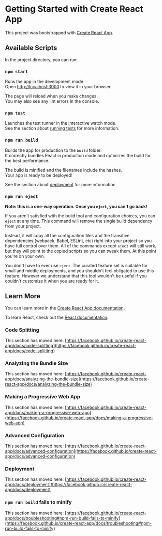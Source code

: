 # Getting Started with Create React App

This project was bootstrapped with [Create React App](https://github.com/facebook/create-react-app).

## Available Scripts

In the project directory, you can run:

### `npm start`

Runs the app in the development mode.\
Open [http://localhost:3000](http://localhost:3000) to view it in your browser.

The page will reload when you make changes.\
You may also see any lint errors in the console.

### `npm test`

Launches the test runner in the interactive watch mode.\
See the section about [running tests](https://facebook.github.io/create-react-app/docs/running-tests) for more information.

### `npm run build`

Builds the app for production to the `build` folder.\
It correctly bundles React in production mode and optimizes the build for the best performance.

The build is minified and the filenames include the hashes.\
Your app is ready to be deployed!

See the section about [deployment](https://facebook.github.io/create-react-app/docs/deployment) for more information.

### `npm run eject`

**Note: this is a one-way operation. Once you `eject`, you can't go back!**

If you aren't satisfied with the build tool and configuration choices, you can `eject` at any time. This command will remove the single build dependency from your project.

Instead, it will copy all the configuration files and the transitive dependencies (webpack, Babel, ESLint, etc) right into your project so you have full control over them. All of the commands except `eject` will still work, but they will point to the copied scripts so you can tweak them. At this point you're on your own.

You don't have to ever use `eject`. The curated feature set is suitable for small and middle deployments, and you shouldn't feel obligated to use this feature. However we understand that this tool wouldn't be useful if you couldn't customize it when you are ready for it.

## Learn More

You can learn more in the [Create React App documentation](https://facebook.github.io/create-react-app/docs/getting-started).

To learn React, check out the [React documentation](https://reactjs.org/).

### Code Splitting

This section has moved here: [https://facebook.github.io/create-react-app/docs/code-splitting](https://facebook.github.io/create-react-app/docs/code-splitting)

### Analyzing the Bundle Size

This section has moved here: [https://facebook.github.io/create-react-app/docs/analyzing-the-bundle-size](https://facebook.github.io/create-react-app/docs/analyzing-the-bundle-size)

### Making a Progressive Web App

This section has moved here: [https://facebook.github.io/create-react-app/docs/making-a-progressive-web-app](https://facebook.github.io/create-react-app/docs/making-a-progressive-web-app)

### Advanced Configuration

This section has moved here: [https://facebook.github.io/create-react-app/docs/advanced-configuration](https://facebook.github.io/create-react-app/docs/advanced-configuration)

### Deployment

This section has moved here: [https://facebook.github.io/create-react-app/docs/deployment](https://facebook.github.io/create-react-app/docs/deployment)

### `npm run build` fails to minify

This section has moved here: [https://facebook.github.io/create-react-app/docs/troubleshooting#npm-run-build-fails-to-minify](https://facebook.github.io/create-react-app/docs/troubleshooting#npm-run-build-fails-to-minify)


<!-- 


{/* <div className="table-responsive min-h-500px">
          {showList.loading ? (
            <div className="text-center p-4">
              <Loader />
            </div>
          ) : shows?.length ? (
            <>
              <table className="table mb-0 text-nowrap text-wrap-table">
                <thead className="table-light">
                  <tr>
                    <th scope="col" className="border-0"> App </th>
                    <th scope="col" className="border-0"> Clicks </th>
                    <th scope="col" className="border-0"> Requests </th>
                    <th scope="col" className="border-0"> Responses </th>
                    <th scope="col" className="border-0"> Revenue </th>
                    <th scope="col" className="border-0"> Fill rate </th>
                    <th scope="col" className="border-0"> CTR </th>
                    <th scope="col" className="border-0" />
                  </tr>
                </thead>
                <tbody>
                  {shows.map((el, i) => {
                    return (
                      <tr key={`show-${i + 1}`}>
                        <td className="align-middle border-top-0"> {el.show.name} </td>
                        <td className="align-middle border-top-0"> {el.show.language} </td>
                        <td className="align-middle border-top-0">
                          <div><b>Time : </b>{el.show.schedule.time}</div>
                          <div><b>Days : </b>{el.show.schedule.days.join(", ")}</div>
                        </td>
                        <td className="align-middle border-top-0"> {el.show.genres.join(", ")} </td>
                        <td className="align-middle border-top-0"> {moment(el.show.premiered).format("DD MMM YYYY")} </td>
                        <td className="align-middle border-top-0">
                          <button className="btn btn-primary btn-sm" onClick={() => navigateToDetails(el.show)}>See details</button>
                        </td>
                      </tr>
                    );
                  })}
                </tbody>
              </table>
            </>
          ) : (
            <div className="text-center p-4">No data found</div>
          )}


        </div> */} -->